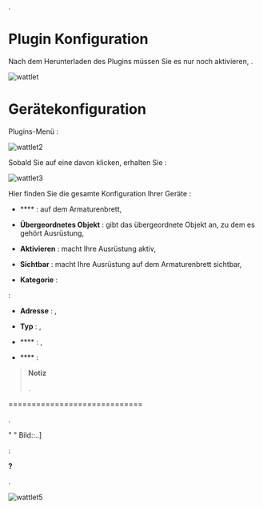 
.

Plugin Konfiguration 
=======================

Nach dem Herunterladen des Plugins müssen Sie es nur noch aktivieren,
.

![wattlet](../Bilds/wattlet.png)

Gerätekonfiguration 
=============================


Plugins-Menü :

![wattlet2](../Bilds/wattlet2.png)

Sobald Sie auf eine davon klicken, erhalten Sie :

![wattlet3](../Bilds/wattlet3.png)

Hier finden Sie die gesamte Konfiguration Ihrer Geräte :

-   **** : 
    auf dem Armaturenbrett,

-   **Übergeordnetes Objekt** : gibt das übergeordnete Objekt an, zu dem es gehört
    Ausrüstung,

-   **Aktivieren** : macht Ihre Ausrüstung aktiv,

-   **Sichtbar** : macht Ihre Ausrüstung auf dem Armaturenbrett sichtbar,

-   **Kategorie** : 

 :

-   **Adresse** : ,

-   **Typ** : ,

-   **** : 
    ,

-   **** : 

> **Notiz**
>
> 
> .

 
=============================


.

"
"
Bild::..]


 :

**?**

.

![wattlet5](../Bilds/wattlet5.png)
